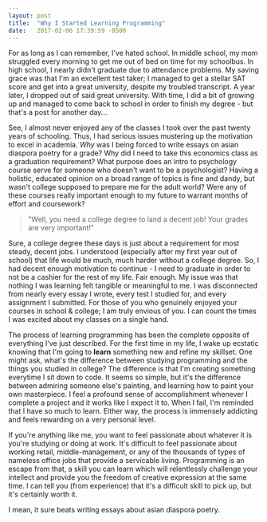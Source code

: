 ```yaml
---
layout: post
title:  "Why I Started Learning Programming"
date:   2017-02-06 17:39:59 -0500
---
```




For as long as I can remember, I've hated school.  In middle school, my mom struggled every morning to get me out of bed on time for my schoolbus. In high school, I nearly didn't graduate due to attendance problems. My saving grace was that I'm an excellent test taker; I managed to get a stellar SAT score and get into a great university, despite my troubled transcript. A year later, I dropped out of said great university. With time, I did a bit of growing up and managed to come back to school in order to finish my degree - but that's a post for another day...
		
See, I almost never enjoyed any of the classes I took over the past twenty years of schooling. Thus, I had serious issues mustering up the motivation to excel in academia. *Why* was I being forced to write essays on asian diaspora poetry for a grade? Why did I need to take this economics class as a graduation requirement? What purpose does an intro to psychology course serve for someone who doesn't want to be a psychologist? Having a holistic, educated opinion on a broad range of topics is fine and dandy, but wasn't college supposed to prepare me for the adult world? Were any of these courses really important enough to my future to warrant months of effort and coursework?
		 
>  "Well, you need a college degree to land a decent job! Your grades are very important!"
		 
Sure, a college degree these days is just about a requirement for most steady, decent jobs. I understood (especially after my first year out of school) that life would be much, much harder without a college degree. So, I had decent enough motivation to continue - I need to graduate in order to not be a cashier for the rest of my life. Fair enough. My issue was that nothing I was learning felt tangible or meaningful to me. I was disconnected from nearly every essay I wrote, every test I studied for, and every assignment I submitted. For those of you who genuinely enjoyed your courses in school & college; I am truly envious of you. I can count the times I was excited about my classes on a single hand.

The process of learning programming has been the complete opposite of everything I've just described. For the first time in my life, I wake up ecstatic knowing that I'm going to **learn** something new and refine my skillset. One might ask, what's the difference between studying programming and the things you studied in college? The difference is that I'm creating something everytime I sit down to code. It seems so simple, but it's the difference between admiring someone else's painting, and learning how to paint your own masterpiece. I feel a profound sense of accomplishment whenever I complete a project and it works like I expect it to. When I fail, I'm reminded that I have so much to learn. Either way, the process is immensely addicting and feels rewarding on a very personal level.

If you're anything like me, you want to feel passionate about whatever it is you're studying or doing at work. It's difficult to feel passionate about working retail, middle-management, or any of the thousands of types of nameless office jobs that provide a servicable living. Programming is an escape from that, a skill you can learn which will relentlessly challenge your intellect and provide you the freedom of creative expression at the same time. I can tell you (from experience) that it's a difficult skill to pick up, but it's certainly worth it.

I mean, it sure beats writing essays about asian diaspora poetry.



